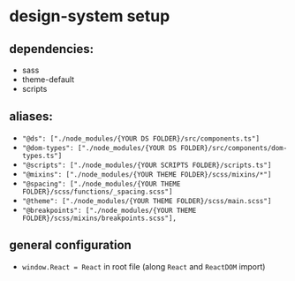 # design-system setup

## dependencies:

- sass
- theme-default
- scripts

## aliases:

- `"@ds": ["./node_modules/{YOUR DS FOLDER}/src/components.ts"]`
- `"@dom-types": ["./node_modules/{YOUR DS FOLDER}/src/components/dom-types.ts"]`
- `"@scripts": ["./node_modules/{YOUR SCRIPTS FOLDER}/scripts.ts"]`
- `"@mixins": ["./node_modules/{YOUR THEME FOLDER}/scss/mixins/*"]`
- `"@spacing": ["./node_modules/{YOUR THEME FOLDER}/scss/functions/_spacing.scss"]`
- `"@theme": ["./node_modules/{YOUR THEME FOLDER}/scss/main.scss"]`
- `"@breakpoints": ["./node_modules/{YOUR THEME FOLDER}/scss/mixins/breakpoints.scss"],`

## general configuration

- `window.React = React` in root file (along `React` and `ReactDOM` import)

